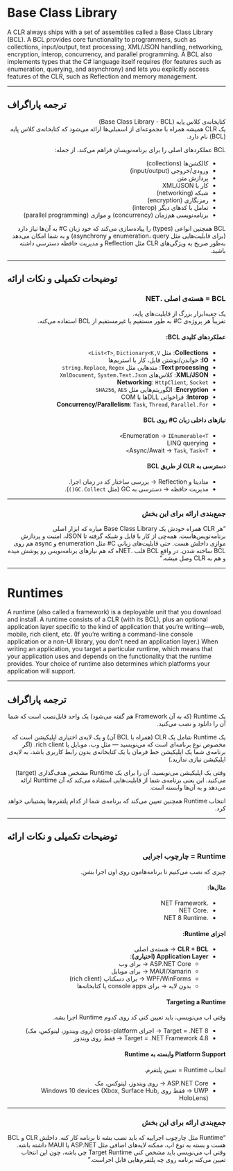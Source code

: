 # Base Class Library

<div dir="ltr">

A CLR always ships with a set of assemblies called a Base Class Library (BCL). A BCL provides core functionality to programmers, such as collections, input/output, text processing, XML/JSON handling, networking, encryption, interop, concurrency, and parallel programming. A BCL also implements types that the C# language itself requires (for features such as enumeration, querying, and asynchrony) and lets you explicitly access features of the CLR, such as Reflection and memory management.

</div>

---

## ترجمه پاراگراف
<div dir="rtl">

کتابخانه‌ی کلاس پایه (Base Class Library - BCL)  
یک CLR همیشه همراه با مجموعه‌ای از اسمبلی‌ها ارائه می‌شود که کتابخانه‌ی کلاس پایه (BCL) نام دارد.  

BCL عملکردهای اصلی را برای برنامه‌نویسان فراهم می‌کند، از جمله:  

- کالکشن‌ها (collections)  
- ورودی/خروجی (input/output)  
- پردازش متن  
- کار با XML/JSON  
- شبکه (networking)  
- رمزنگاری (encryption)  
- تعامل با کدهای دیگر (interop)  
- برنامه‌نویسی هم‌زمان (concurrency) و موازی (parallel programming)  

BCL همچنین انواعی (types) را پیاده‌سازی می‌کند که خود زبان C# به آن‌ها نیاز دارد (برای قابلیت‌هایی مثل enumeration، query و asynchrony) و به شما امکان می‌دهد به‌طور صریح به ویژگی‌های CLR مثل Reflection و مدیریت حافظه دسترسی داشته باشید.

</div>

---

## توضیحات تکمیلی و نکات ارائه
<div dir="rtl">

### BCL = هسته‌ی اصلی .NET
یک جعبه‌ابزار بزرگ از قابلیت‌های پایه.  
تقریباً هر پروژه‌ی C# به طور مستقیم یا غیرمستقیم از BCL استفاده می‌کنه.  

#### عملکردهای کلیدی BCL:
- **Collections**: مثل `List<T>`, `Dictionary<K,V>`  
- **IO**: خواندن/نوشتن فایل، کار با استریم‌ها  
- **Text processing**: متدهایی مثل `string.Replace`, `Regex`  
- **XML/JSON**: کلاس‌های `XmlDocument`, `System.Text.Json`  
- **Networking**: `HttpClient`, `Socket`  
- **Encryption**: الگوریتم‌هایی مثل `SHA256`, `AES`  
- **Interop**: فراخوانی DLLها یا COM  
- **Concurrency/Parallelism**: `Task`, `Thread`, `Parallel.For`  

#### نیازهای داخلی زبان C# روی BCL
- Enumeration → `IEnumerable<T>`  
- LINQ querying  
- Async/Await → `Task`, `Task<T>`  

#### دسترسی به CLR از طریق BCL
- متادیتا و Reflection → بررسی ساختار کد در زمان اجرا.  
- مدیریت حافظه → دسترسی به GC (مثل `GC.Collect()`).  

---

### جمع‌بندی ارائه برای این بخش
“هر CLR همراه خودش یک Base Class Library میاره که ابزار اصلی برنامه‌نویس‌هاست. همه‌چی از کار با فایل و شبکه گرفته تا JSON، امنیت و پردازش موازی داخلش هست. حتی قابلیت‌های زبانی C# مثل enumeration و async هم روی BCL ساخته شدن. در واقع BCL قلب .NETه که هم نیازهای برنامه‌نویس رو پوشش میده و هم به CLR وصل میشه.”

</div>

---

# Runtimes

<div dir="ltr">

A runtime (also called a framework) is a deployable unit that you download and install. A runtime consists of a CLR (with its BCL), plus an optional application layer specific to the kind of application that you’re writing—web, mobile, rich client, etc. (If you’re writing a command-line console application or a non-UI library, you don’t need an application layer.) When writing an application, you target a particular runtime, which means that your application uses and depends on the functionality that the runtime provides. Your choice of runtime also determines which platforms your application will support.

</div>

---

## ترجمه پاراگراف
<div dir="rtl">

یک Runtime (که به آن Framework هم گفته می‌شود) یک واحد قابل‌نصب است که شما آن را دانلود و نصب می‌کنید.  

یک Runtime شامل یک CLR (همراه با BCL آن) و یک لایه‌ی اختیاری اپلیکیشن است که مخصوص نوع برنامه‌ای است که می‌نویسید — مثل وب، موبایل یا rich client. (اگر برنامه‌ی شما یک اپلیکیشن خط فرمان یا یک کتابخانه‌ی بدون رابط کاربری باشد، به لایه‌ی اپلیکیشن نیازی ندارید.)  

وقتی یک اپلیکیشن می‌نویسید، آن را برای یک Runtime مشخص هدف‌گذاری (target) می‌کنید. این یعنی برنامه‌ی شما از قابلیت‌هایی استفاده می‌کند که آن Runtime ارائه می‌دهد و به آن‌ها وابسته است.  

انتخاب Runtime همچنین تعیین می‌کند که برنامه‌ی شما از کدام پلتفرم‌ها پشتیبانی خواهد کرد.

</div>

---

## توضیحات تکمیلی و نکات ارائه
<div dir="rtl">

### Runtime = چارچوب اجرایی
چیزی که نصب می‌کنیم تا برنامه‌هامون روی اون اجرا بشن.  

#### مثال‌ها:
- .NET Framework  
- .NET Core  
- .NET 8 Runtime  

#### اجزای Runtime:
- **CLR + BCL** → هسته‌ی اصلی  
- **Application Layer (اختیاری)**:  
  - ASP.NET Core → برای وب  
  - MAUI/Xamarin → برای موبایل  
  - WPF/WinForms → برای دسکتاپ (rich client)  
  - بدون لایه → برای console apps یا کتابخانه‌ها  

#### Targeting a Runtime
وقتی اپ می‌نویسی، باید تعیین کنی کد روی کدوم Runtime اجرا بشه.  

- Target = .NET 8 → اجرای cross-platform (روی ویندوز، لینوکس، مک)  
- Target = .NET Framework 4.8 → فقط روی ویندوز  

#### Platform Support وابسته به Runtime
انتخاب Runtime = تعیین پلتفرم.  

- ASP.NET Core → روی ویندوز، لینوکس، مک  
- UWP → فقط روی Windows 10 devices (Xbox, Surface Hub, HoloLens)  

---

### جمع‌بندی ارائه برای این بخش
“Runtime مثل چارچوب اجراییه که باید نصب بشه تا برنامه کار کنه. داخلش CLR و BCL هست و بسته به نوع اپ، ممکنه لایه‌های اضافی مثل ASP.NET یا MAUI داشته باشه. وقتی اپ می‌نویسی باید مشخص کنی Target Runtime چی باشه، چون این انتخاب تعیین می‌کنه برنامه روی چه پلتفرم‌هایی قابل اجراست.”

</div>
